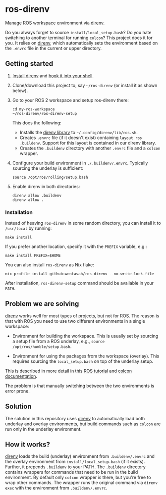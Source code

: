 # ros-direnv

Manage [ROS][] workspace environment via [direnv][].

Do you always forget to source `install/local_setup.bash`? Do you hate
switching to another terminal for running `colcon`? This project does
it for you. It relies on [direnv][], which automatically sets the
environment based on the `.envrc` file in the current or upper
directory.

## Getting started

1. [Install direnv][] and [hook it into your shell][].
2. Clone/download this project to, say `~/ros-direnv` (or install it
   as shown below).
3. Go to your ROS 2 workspace and setup ros-direnv there:

       cd my-ros-workspace
       ~/ros-direnv/ros-direnv-setup

   This does the following:

   - Installs the [direnv library](./direnv-lib.sh) to
     `~/.config/direnv/lib/ros.sh`.
   - Creates `.envrc` file (if it doesn't exist) containing `layout
     ros .buildenv`. Support for this layout is contained in our
     direnv library.
   - Creates the `.buildenv` directory with another `.envrc` file and
     a `colcon` wrapper.

4. Configure your build environment in `./.buildenv/.envrc`. Typically
   sourcing the underlay is sufficient:

       source /opt/ros/rolling/setup.bash

5. Enable direnv in both directories:

       direnv allow .buildenv
       direnv allow .


[Install direnv]: https://direnv.net/docs/installation.html
[hook it into your shell]: https://direnv.net/docs/hook.html

### Installation

Instead of heaving `ros-direnv` in some random directory, you can
install it to `/usr/local` by running:

    make install

If you prefer another location, specify it with the `PREFIX` variable,
e.g.:

    make install PREFIX=$HOME

You can also install `ros-direnv` as Nix flake:

    nix profile install github:wentasah/ros-direnv --no-write-lock-file

After installation, `ros-direnv-setup` command should be available in
your `PATH`.

## Problem we are solving

[direnv][] works well for most types of projects, but not for ROS. The
reason is that with ROS you need to use two different environments in
a single workspace:

- Environment for building the workspace. This is usually set by
  sourcing a setup file from a ROS underlay, e.g., `source
  /opt/ros/humble/setup.bash`.

- Environment for using the packages from the workspace (overlay).
  This requires sourcing the `local_setup.bash` on top of the underlay
  setup.

This is described in more detail in this [ROS tutorial][] and [colcon
documentation][].

The problem is that manually switching between the two environments is
error prone.

## Solution

The solution in this repository uses [direnv][] to automatically load
both underlay and overlay environments, but build commands such as
`colcon` are run only in the underlay environment.

## How it works?

[direnv][] loads the build (underlay) environment from
`.buildenv/.envrc` and the overlay environment from
`install/local_setup.bash` (if it exists). Further, it prepends
`.buildenv` to your PATH. The `.buildenv` directory contains wrappers
for commands that need to be run in the build environment. By default
only `colcon` wrapper is there, but you're free to wrap other commands.
The wrapper runs the original command via `direnv exec` with the
environment from `.buildenv/.envrc`.

[direnv]: https://direnv.net/
[ROS]: https://www.ros.org/
[ROS tutorial]: https://docs.ros.org/en/humble/Tutorials/Beginner-Client-Libraries/Creating-A-Workspace/Creating-A-Workspace.html#source-the-overlay
[colcon documentation]: https://colcon.readthedocs.io/en/released/user/what-is-a-workspace.html#install-artifacts
